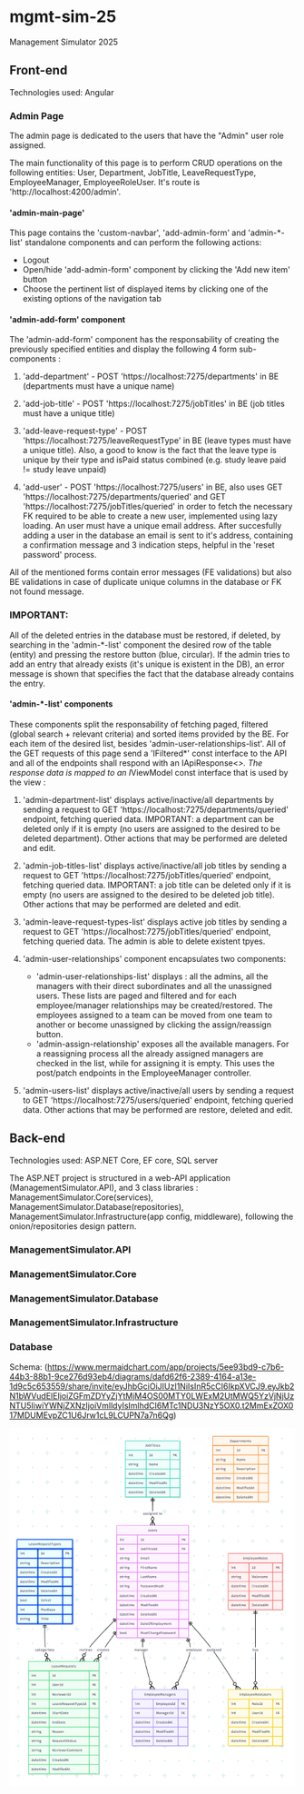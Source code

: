 # mgmt-sim-25
Management Simulator 2025

## Front-end

Technologies used: Angular

### Admin Page

The admin page is dedicated to the users that have the "Admin" user role assigned. 


The main functionality of this page is to perform CRUD operations on the following entities: User, Department, JobTitle, LeaveRequestType, EmployeeManager, EmployeeRoleUser. It's route is 'http://localhost:4200/admin'.

#### 'admin-main-page'

This page contains the 'custom-navbar', 'add-admin-form' and 'admin-*-list' standalone components and can perform the following actions: 
- Logout
- Open/hide 'add-admin-form' component by clicking the 'Add new item' button 
- Choose the pertinent list of displayed items by clicking one of the existing options of the navigation tab

#### 'admin-add-form' component

The 'admin-add-form' component has the responsability of creating the previously specified entities and display the following 4 form sub-components : 

1. 'add-department' - POST 'https://localhost:7275/departments' in BE (departments must have a unique name)

2. 'add-job-title' - POST 'https://localhost:7275/jobTitles' in BE (job titles must have a unique title)

3. 'add-leave-request-type' - POST 'https://localhost:7275/leaveRequestType' in BE (leave types must have a unique title). Also, a good to know is the fact that the leave type is unique by their type and isPaid status combined (e.g. study leave paid != study leave unpaid)

4. 'add-user' - POST 'https://localhost:7275/users' in BE, also uses GET 'https://localhost:7275/departments/queried' and GET 'https://localhost:7275/jobTitles/queried' in order to fetch the necessary FK required to be able to create a new user, implemented using lazy loading. An user must have a unique email address. After succesfully adding a user in the database an email is sent to it's address, containing a confirmation message and 3 indication steps, helpful in the 'reset password' process.

All of the mentioned forms contain error messages (FE validations) but also BE validations in case of duplicate unique columns in the database or FK not found message. 

### IMPORTANT:
All of the deleted entries in the database must be restored, if deleted, by searching in the 'admin-*-list' component the desired row of the table (entity) and pressing the restore button (blue, circular). If the admin tries to add an entry that already exists (it's unique is existent in the DB), an error message is shown that specifies the fact that the database already contains the entry.

#### 'admin-*-list' components

These components split the responsability of fetching paged, filtered (global search + relevant criteria) and sorted items provided by the BE. For each item of the desired list, besides 'admin-user-relationships-list'. All of the GET requests of this page send a 'IFiltered*' const interface to the API and all of the endpoints shall respond with an IApiResponse<*>. The response data is mapped to an I*ViewModel const interface that is used by the view : 

1. 'admin-department-list' displays active/inactive/all departments by sending a request to GET 'https://localhost:7275/departments/queried' endpoint, fetching queried data. IMPORTANT: a department can be deleted only if it is empty (no users are assigned to the desired to be deleted department). Other actions that may be performed are deleted and edit.

2. 'admin-job-titles-list' displays active/inactive/all job titles by sending a request to GET 'https://localhost:7275/jobTitles/queried' endpoint, fetching queried data. IMPORTANT: a job title can be deleted only if it is empty (no users are assigned to the desired to be deleted job title). Other actions that may be performed are deleted and edit.

3. 'admin-leave-request-types-list' displays active job titles by sending a request to GET 'https://localhost:7275/jobTitles/queried' endpoint, fetching queried data. The admin is able to delete existent tpyes.

4. 'admin-user-relationships' component encapsulates two components: 

    * 'admin-user-relationships-list' displays : all the admins, all the managers with their direct subordinates and all the unassigned users. These lists are paged and filtered and for each employee/manager relationships may be created/restored. The employees assigned to a team can be moved from one team to another or become unassigned by clicking the assign/reassign button.
    * 'admin-assign-relationship' exposes all the available managers. For a reassigning process all the already assigned managers are checked in the list, while for assigning it is empty. This uses the post/patch endpoints in the EmployeeManager controller.

5. 'admin-users-list' displays active/inactive/all users by sending a request to GET 'https://localhost:7275/users/queried' endpoint, fetching queried data. Other actions that may be performed are restore, deleted and edit.


## Back-end

Technologies used: ASP.NET Core, EF core, SQL server

The ASP.NET project is structured in a web-API application (ManagementSimulator.API), and 3 class libraries : ManagementSimulator.Core(services), ManagementSimulator.Database(repositories), ManagementSimulator.Infrastructure(app config, middleware), following the onion/repositories design pattern.

### ManagementSimulator.API

### ManagementSimulator.Core

### ManagementSimulator.Database

### ManagementSimulator.Infrastructure

### Database 

Schema: (https://www.mermaidchart.com/app/projects/5ee93bd9-c7b6-44b3-88b1-9ce276d93eb4/diagrams/dafd62f6-2389-4164-a13e-1d9c5c653559/share/invite/eyJhbGciOiJIUzI1NiIsInR5cCI6IkpXVCJ9.eyJkb2N1bWVudElEIjoiZGFmZDYyZjYtMjM4OS00MTY0LWExM2UtMWQ5YzVjNjUzNTU5IiwiYWNjZXNzIjoiVmlldyIsImlhdCI6MTc1NDU3NzY5OX0.t2MmExZOX017MDUMEvpZC1U6Jrw1cL9LCUPN7a7n6Qg)

![Screenshot](./Screenshots/dbSchema.png)
